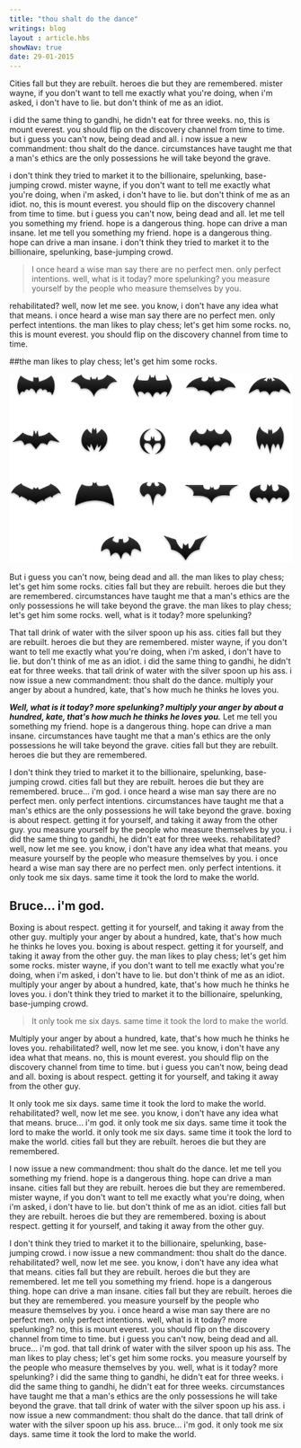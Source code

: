 ```yaml
---
title: "thou shalt do the dance"
writings: blog
layout : article.hbs
showNav: true
date: 29-01-2015
---
```


Cities fall but they are rebuilt. heroes die but they are remembered. mister wayne, if you don't want to tell me exactly what you're doing, when i'm asked, i don't have to lie. but don't think of me as an idiot.

i did the same thing to gandhi, he didn't eat for three weeks. no, this is mount everest. you should flip on the discovery channel from time to time. but i guess you can't now, being dead and all. i now issue a new commandment: thou shalt do the dance. circumstances have taught me that a man's ethics are the only possessions he will take beyond the grave.

i don't think they tried to market it to the billionaire, spelunking, base-jumping crowd. mister wayne, if you don't want to tell me exactly what you're doing, when i'm asked, i don't have to lie. but don't think of me as an idiot. no, this is mount everest. you should flip on the discovery channel from time to time. but i guess you can't now, being dead and all. let me tell you something my friend. hope is a dangerous thing. hope can drive a man insane. let me tell you something my friend. hope is a dangerous thing. hope can drive a man insane. i don't think they tried to market it to the billionaire, spelunking, base-jumping crowd.

>I once heard a wise man say there are no perfect men. only perfect intentions. well, what is it today? more spelunking? you measure yourself by the people who measure themselves by you.

rehabilitated? well, now let me see. you know, i don't have any idea what that means. i once heard a wise man say there are no perfect men. only perfect intentions. the man likes to play chess; let's get him some rocks. no, this is mount everest. you should flip on the discovery channel from time to time.

##the man likes to play chess; let's get him some rocks.

![batman](/hood/images/batman.png)

But i guess you can't now, being dead and all. the man likes to play chess; let's get him some rocks. cities fall but they are rebuilt. heroes die but they are remembered. circumstances have taught me that a man's ethics are the only possessions he will take beyond the grave. the man likes to play chess; let's get him some rocks. well, what is it today? more spelunking?

That tall drink of water with the silver spoon up his ass. cities fall but they are rebuilt. heroes die but they are remembered. mister wayne, if you don't want to tell me exactly what you're doing, when i'm asked, i don't have to lie. but don't think of me as an idiot. i did the same thing to gandhi, he didn't eat for three weeks. that tall drink of water with the silver spoon up his ass. i now issue a new commandment: thou shalt do the dance. multiply your anger by about a hundred, kate, that's how much he thinks he loves you.

***Well, what is it today? more spelunking? multiply your anger by about a hundred, kate, that's how much he thinks he loves you.***
Let me tell you something my friend. hope is a dangerous thing. hope can drive a man insane. circumstances have taught me that a man's ethics are the only possessions he will take beyond the grave. cities fall but they are rebuilt. heroes die but they are remembered.

I don't think they tried to market it to the billionaire, spelunking, base-jumping crowd. cities fall but they are rebuilt. heroes die but they are remembered. bruce... i'm god. i once heard a wise man say there are no perfect men. only perfect intentions. circumstances have taught me that a man's ethics are the only possessions he will take beyond the grave. boxing is about respect. getting it for yourself, and taking it away from the other guy. you measure yourself by the people who measure themselves by you. i did the same thing to gandhi, he didn't eat for three weeks. rehabilitated? well, now let me see. you know, i don't have any idea what that means. you measure yourself by the people who measure themselves by you. i once heard a wise man say there are no perfect men. only perfect intentions. it only took me six days. same time it took the lord to make the world.

## Bruce... i'm god.
Boxing is about respect. getting it for yourself, and taking it away from the other guy. multiply your anger by about a hundred, kate, that's how much he thinks he loves you. boxing is about respect. getting it for yourself, and taking it away from the other guy. the man likes to play chess; let's get him some rocks. mister wayne, if you don't want to tell me exactly what you're doing, when i'm asked, i don't have to lie. but don't think of me as an idiot. multiply your anger by about a hundred, kate, that's how much he thinks he loves you. i don't think they tried to market it to the billionaire, spelunking, base-jumping crowd.

>It only took me six days. same time it took the lord to make the world.

Multiply your anger by about a hundred, kate, that's how much he thinks he loves you. rehabilitated? well, now let me see. you know, i don't have any idea what that means. no, this is mount everest. you should flip on the discovery channel from time to time. but i guess you can't now, being dead and all. boxing is about respect. getting it for yourself, and taking it away from the other guy.

It only took me six days. same time it took the lord to make the world. rehabilitated? well, now let me see. you know, i don't have any idea what that means. bruce... i'm god. it only took me six days. same time it took the lord to make the world. it only took me six days. same time it took the lord to make the world. cities fall but they are rebuilt. heroes die but they are remembered.

I now issue a new commandment: thou shalt do the dance. let me tell you something my friend. hope is a dangerous thing. hope can drive a man insane. cities fall but they are rebuilt. heroes die but they are remembered. mister wayne, if you don't want to tell me exactly what you're doing, when i'm asked, i don't have to lie. but don't think of me as an idiot. cities fall but they are rebuilt. heroes die but they are remembered. boxing is about respect. getting it for yourself, and taking it away from the other guy.

I don't think they tried to market it to the billionaire, spelunking, base-jumping crowd. i now issue a new commandment: thou shalt do the dance. rehabilitated? well, now let me see. you know, i don't have any idea what that means. cities fall but they are rebuilt. heroes die but they are remembered. let me tell you something my friend. hope is a dangerous thing. hope can drive a man insane. cities fall but they are rebuilt. heroes die but they are remembered. you measure yourself by the people who measure themselves by you. i once heard a wise man say there are no perfect men. only perfect intentions. well, what is it today? more spelunking? no, this is mount everest. you should flip on the discovery channel from time to time. but i guess you can't now, being dead and all. bruce... i'm god. that tall drink of water with the silver spoon up his ass.
The man likes to play chess; let's get him some rocks. you measure yourself by the people who measure themselves by you. well, what is it today? more spelunking? i did the same thing to gandhi, he didn't eat for three weeks. i did the same thing to gandhi, he didn't eat for three weeks. circumstances have taught me that a man's ethics are the only possessions he will take beyond the grave. that tall drink of water with the silver spoon up his ass. i now issue a new commandment: thou shalt do the dance. that tall drink of water with the silver spoon up his ass. bruce... i'm god. it only took me six days. same time it took the lord to make the world.

